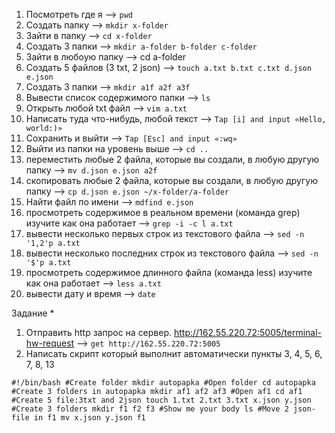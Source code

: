 1) Посмотреть где я —> `pwd`
2) Создать папку —> `mkdir x-folder`
3) Зайти в папку —> `cd x-folder`
4) Создать 3 папки —> `mkdir a-folder b-folder c-folder`
5) Зайти в любоую папку —> cd a-folder
6) Создать 5 файлов (3 txt, 2 json) —> `touch a.txt b.txt c.txt d.json e.json`
7) Создать 3 папки —> `mkdir a1f a2f a3f`
8) Вывести список содержимого папки —> `ls`
9) Открыть любой txt файл —> `vim a.txt`
10) Написать туда что-нибудь, любой текст —> `Tap [i] and input «Hello, world:)»`
11) Сохранить и выйти —> `Tap [Esc] and input «:wq»`
12) Выйти из папки на уровень выше —> `cd ..`
13) переместить любые 2 файла, которые вы создали, в любую другую папку —> `mv d.json e.json a2f`
14) скопировать любые 2 файла, которые вы создали, в любую другую папку —> `cp d.json e.json ~/x-folder/a-folder`
15) Найти файл по имени —> `mdfind e.json`
16) просмотреть содержимое в реальном времени (команда grep) изучите как она работает —> `grep -i -c l a.txt`
17) вывести несколько первых строк из текстового файла —> `sed -n '1,2'p a.txt`
18) вывести несколько последних строк из текстового файла —> `sed -n '$'p a.txt` 
19) просмотреть содержимое длинного файла (команда less) изучите как она работает —> `less a.txt`
20) вывести дату и время —> `date`


Задание *
1) Отправить http запрос на сервер.
http://162.55.220.72:5005/terminal-hw-request —> `get http://162.55.220.72:5005`
2) Написать скрипт который выполнит автоматически пункты 3, 4, 5, 6, 7, 8, 13

`#!/bin/bash
#Create folder
mkdir autopapka
#Open folder
cd autopapka
#Create 3 folders in autopapka
mkdir af1 af2 af3
#Open af1
cd af1
#Create 5 file:3txt and 2json
touch 1.txt 2.txt 3.txt x.json y.json
#Create 3 folders
mkdir f1 f2 f3
#Show me your body
ls
#Move 2 json-file in f1
mv x.json y.json f1`
